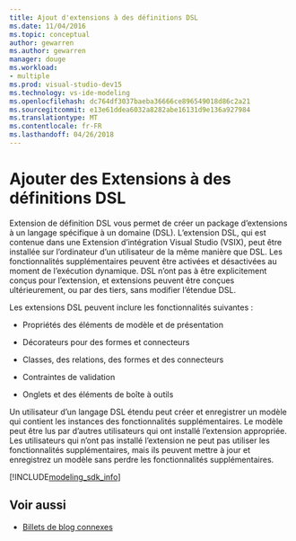 ```yaml
---
title: Ajout d'extensions à des définitions DSL
ms.date: 11/04/2016
ms.topic: conceptual
author: gewarren
ms.author: gewarren
manager: douge
ms.workload:
- multiple
ms.prod: visual-studio-dev15
ms.technology: vs-ide-modeling
ms.openlocfilehash: dc764df3037baeba36666ce896549018d86c2a21
ms.sourcegitcommit: e13e61ddea6032a8282abe16131d9e136a927984
ms.translationtype: MT
ms.contentlocale: fr-FR
ms.lasthandoff: 04/26/2018
---
```

# <a name="add-extensions-to-dsl-definitions"></a>Ajouter des Extensions à des définitions DSL

Extension de définition DSL vous permet de créer un package d’extensions à un langage spécifique à un domaine (DSL). L’extension DSL, qui est contenue dans une Extension d’intégration Visual Studio (VSIX), peut être installée sur l’ordinateur d’un utilisateur de la même manière que DSL. Les fonctionnalités supplémentaires peuvent être activées et désactivées au moment de l’exécution dynamique. DSL n’ont pas à être explicitement conçus pour l’extension, et extensions peuvent être conçues ultérieurement, ou par des tiers, sans modifier l’étendue DSL.

Les extensions DSL peuvent inclure les fonctionnalités suivantes :

-   Propriétés des éléments de modèle et de présentation

-   Décorateurs pour des formes et connecteurs

-   Classes, des relations, des formes et des connecteurs

-   Contraintes de validation

-   Onglets et des éléments de boîte à outils

Un utilisateur d’un langage DSL étendu peut créer et enregistrer un modèle qui contient les instances des fonctionnalités supplémentaires. Le modèle peut être lus par d’autres utilisateurs qui ont installé l’extension appropriée. Les utilisateurs qui n’ont pas installé l’extension ne peut pas utiliser les fonctionnalités supplémentaires, mais ils peuvent mettre à jour et enregistrez un modèle sans perdre les fonctionnalités supplémentaires.

[!INCLUDE[modeling_sdk_info](includes/modeling_sdk_info.md)]

## <a name="see-also"></a>Voir aussi

- [Billets de blog connexes](https://blogs.msdn.microsoft.com/visualstudioalm/tag/code-index/)
